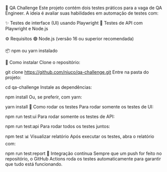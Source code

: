 🧪 QA Challenge
Este projeto contém dois testes práticos para a vaga de QA Engineer. A ideia é avaliar suas habilidades em automação de testes com:

✨ Testes de interface (UI) usando Playwright
🔗 Testes de API com Playwright e Node.js

⚙️ Requisitos
🟢 Node.js (versão 16 ou superior recomendada)

📦 npm ou yarn instalado

🚀 Como instalar
Clone o repositório:


git clone https://github.com/niuco/qa-challenge.git
Entre na pasta do projeto:


cd qa-challenge
Instale as dependências:


npm install
Ou, se preferir, com yarn:


yarn install
🧩 Como rodar os testes
Para rodar somente os testes de UI:


npm run test:ui
Para rodar somente os testes de API:


npm run test:api
Para rodar todos os testes juntos:


npm test
📊 Visualizar relatório
Após executar os testes, abra o relatório com:


npm run test:report
🤖 Integração contínua
Sempre que um push for feito no repositório, o GitHub Actions roda os testes automaticamente para garantir que tudo está funcionando.